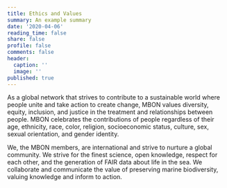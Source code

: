 ```yaml
---
title: Ethics and Values
summary: An example summary
date: '2020-04-06'
reading_time: false
share: false
profile: false
comments: false
header:
  caption: ''
  image: ''
published: true
---
```


As a global network that strives to contribute to a sustainable world where people unite and take action to create change, MBON values diversity, equity, inclusion, and justice in the treatment and relationships between people. MBON celebrates the contributions of people regardless of their age, ethnicity, race, color, religion, socioeconomic status, culture, sex, sexual orientation, and gender identity.

We, the MBON members, are international and strive to nurture a global community. We strive for the finest science, open knowledge, respect for each other, and the generation of FAIR data about life in the sea. We collaborate and communicate the value of preserving marine biodiversity, valuing knowledge and inform to action.
